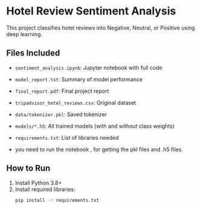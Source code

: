 # Hotel Review Sentiment Analysis 

This project classifies hotel reviews into Negative, Neutral, or Positive using deep learning.

## Files Included

- `sentiment_analysis.ipynb`: Jupyter notebook with full code
- `model_report.txt`: Summary of model performance
- `final_report.pdf`: Final project report
- `tripadvisor_hotel_reviews.csv`: Original dataset
- `data/tokenizer.pkl`: Saved tokenizer
- `models/*.h5`: All trained models (with and without class weights)
- `requirements.txt`: List of libraries needed

- you need to run the notebook , for getting the pkl files and .h5 files.

## How to Run

1. Install Python 3.8+
2. Install required libraries:
   ```bash
   pip install -r requirements.txt

